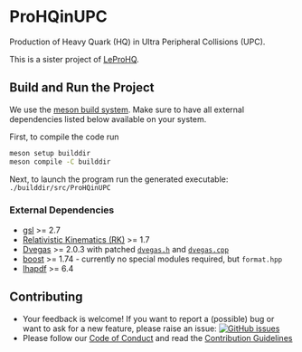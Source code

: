 # ProHQinUPC

Production of Heavy Quark (HQ) in Ultra Peripheral Collisions (UPC).

This is a sister project of [LeProHQ](https://github.com/felixhekhorn/LeProHQ).

## Build and Run the Project

We use the [meson build system](https://mesonbuild.com/). Make sure to have all external dependencies listed below available on your system.

First, to compile the code run

```sh
meson setup builddir
meson compile -C builddir
```

Next, to launch the program run the generated executable: `./builddir/src/ProHQinUPC`

### External Dependencies
- [gsl](https://www.gnu.org/software/gsl/) >= 2.7
- [Relativistic Kinematics (RK)](https://rk.hepforge.org/) >= 1.7
- [Dvegas](https://dvegas.hepforge.org/) >= 2.0.3 with patched [`dvegas.h`](https://github.com/felixhekhorn/LeProHQ/blob/main/Patches/dvegas.h.patch) and [`dvegas.cpp`](https://github.com/felixhekhorn/LeProHQ/blob/main/Patches/dvegas.cpp.patch)
- [boost](https://www.boost.org/) >= 1.74 - currently no special modules required, but `format.hpp`
- [lhapdf](https://lhapdf.hepforge.org/) >= 6.4

## Contributing
- Your feedback is welcome! If you want to report a (possible) bug or want to ask for a new feature, please raise an issue: <a href="https://github.com/felixhekhorn/ProHQinUPC/issues"><img alt="GitHub issues" src="https://img.shields.io/github/issues/felixhekhorn/ProHQinUPC"/></a>
- Please follow our [Code of Conduct](https://github.com/felixhekhorn/ProHQinUPC/blob/main/.github/CODE_OF_CONDUCT.md) and read the
  [Contribution Guidelines](https://github.com/felixhekhorn/ProHQinUPC/blob/main/.github/CONTRIBUTING.md)
